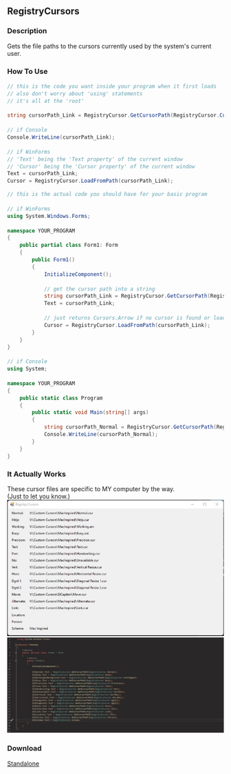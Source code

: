 ## RegistryCursors
### Description
Gets the file paths to the cursors currently used by the system's current user.

### How To Use
```csharp
// this is the code you want inside your program when it first loads
// also don't worry about 'using' statements
// it's all at the 'root'

string cursorPath_Link = RegistryCursor.GetCursorPath(RegistryCursor.CursorType.Link_Select);

// if Console
Console.WriteLine(cursorPath_Link);

// if WinForms
// 'Text' being the 'Text property' of the current window
// 'Cursor' being the 'Cursor property' of the current window
Text = cursorPath_Link;
Cursor = RegistryCursor.LoadFromPath(cursorPath_Link);
```
```csharp
// this is the actual code you should have for your basic program

// if WinForms
using System.Windows.Forms;

namespace YOUR_PROGRAM
{
    public partial class Form1: Form
    {
        public Form1()
        {
            InitializeComponent();
            
            // get the cursor path into a string
            string cursorPath_Link = RegistryCursor.GetCursorPath(RegistryCursor.CursorType.Link_Select);
            Text = cursorPath_Link;
            
            // just returns Cursors.Arrow if no cursor is found or loaded
            Cursor = RegistryCursor.LoadFromPath(cursorPath_Link);
        }
    }
}

// if Console
using System;

namespace YOUR_PROGRAM
{
    public static class Program
    {
        public static void Main(string[] args)
        {
            string cursorPath_Normal = RegistryCursor.GetCursorPath(RegistryCursor.Normal);
            Console.WriteLine(cursorPath_Normal);
        }
    }
}
```

### It Actually Works
These cursor files are specific to MY computer by the way.<br/>
(Just to let you know.)<br/>
![](working-proof-of-code.jpeg)
![](working-proof-of-code-2.jpeg)

### Download
[Standalone](https://github.com/Lexz-08/RegistryCursors/releases/download/registry-cursors/RegistryCursors.dll)
